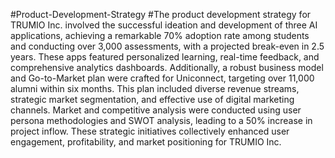 #Product-Development-Strategy
#The product development strategy for TRUMIO Inc. involved the successful ideation and development of three AI applications, achieving a remarkable 70% adoption rate among students and conducting over 3,000 assessments, with a projected break-even in 2.5 years. These apps featured personalized learning, real-time feedback, and comprehensive analytics dashboards. Additionally, a robust business model and Go-to-Market plan were crafted for Uniconnect, targeting over 11,000 alumni within six months. This plan included diverse revenue streams, strategic market segmentation, and effective use of digital marketing channels. Market and competitive analysis were conducted using user persona methodologies and SWOT analysis, leading to a 50% increase in project inflow. These strategic initiatives collectively enhanced user engagement, profitability, and market positioning for TRUMIO Inc.
